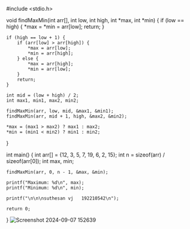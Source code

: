 #include <stdio.h>

void findMaxMin(int arr[], int low, int high, int *max, int *min) {
    if (low == high) {
        *max = *min = arr[low];
        return;
    }

    if (high == low + 1) {
        if (arr[low] > arr[high]) {
            *max = arr[low];
            *min = arr[high];
        } else {
            *max = arr[high];
            *min = arr[low];
        }
        return;
    }

    int mid = (low + high) / 2;
    int max1, min1, max2, min2;

    findMaxMin(arr, low, mid, &max1, &min1);
    findMaxMin(arr, mid + 1, high, &max2, &min2);

    *max = (max1 > max2) ? max1 : max2;
    *min = (min1 < min2) ? min1 : min2;
}

int main() {
    int arr[] = {12, 3, 5, 7, 19, 6, 2, 15};
    int n = sizeof(arr) / sizeof(arr[0]);
    int max, min;

    findMaxMin(arr, 0, n - 1, &max, &min);

    printf("Maximum: %d\n", max);
    printf("Minimum: %d\n", min);
    
    printf("\n\n\nsuthesan vj   192210542\n");

    return 0;
}
![Screenshot 2024-09-07 152639](https://github.com/user-attachments/assets/38d7ba63-168a-4a22-8a47-7c937635f2c6)

